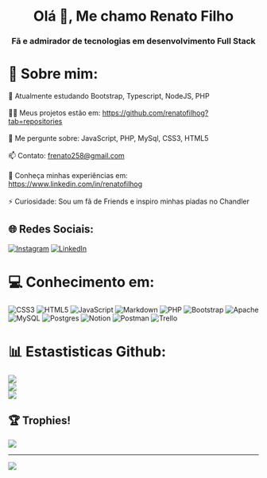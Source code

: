 <h1 align="center">Olá 👋, Me chamo Renato Filho</h1>
<h3 align="center">Fã e admirador de tecnologias em desenvolvimento Full Stack</h3>

# 💫 Sobre mim:
🌱 Atualmente estudando Bootstrap, Typescript, NodeJS, PHP<br><br>👨‍💻 Meus projetos estão em: https://github.com/renatofilhog?tab=repositories<br><br>💬 Me pergunte sobre: JavaScript, PHP, MySql, CSS3, HTML5<br><br>📫 Contato: frenato258@gmail.com<br><br>📄 Conheça minhas experiências em: https://www.linkedin.com/in/renatofilhog<br><br>⚡ Curiosidade: Sou um fã de Friends e inspiro minhas piadas no Chandler


## 🌐 Redes Sociais:
[![Instagram](https://img.shields.io/badge/Instagram-%23E4405F.svg?logo=Instagram&logoColor=white)](https://instagram.com/renatofilhof) [![LinkedIn](https://img.shields.io/badge/LinkedIn-%230077B5.svg?logo=linkedin&logoColor=white)](https://linkedin.com/in/renatofilhog) 

# 💻 Conhecimento em:
![CSS3](https://img.shields.io/badge/css3-%231572B6.svg?style=for-the-badge&logo=css3&logoColor=white) ![HTML5](https://img.shields.io/badge/html5-%23E34F26.svg?style=for-the-badge&logo=html5&logoColor=white) ![JavaScript](https://img.shields.io/badge/javascript-%23323330.svg?style=for-the-badge&logo=javascript&logoColor=%23F7DF1E) ![Markdown](https://img.shields.io/badge/markdown-%23000000.svg?style=for-the-badge&logo=markdown&logoColor=white) ![PHP](https://img.shields.io/badge/php-%23777BB4.svg?style=for-the-badge&logo=php&logoColor=white) ![Bootstrap](https://img.shields.io/badge/bootstrap-%23563D7C.svg?style=for-the-badge&logo=bootstrap&logoColor=white) ![Apache](https://img.shields.io/badge/apache-%23D42029.svg?style=for-the-badge&logo=apache&logoColor=white) ![MySQL](https://img.shields.io/badge/mysql-%2300f.svg?style=for-the-badge&logo=mysql&logoColor=white) ![Postgres](https://img.shields.io/badge/postgres-%23316192.svg?style=for-the-badge&logo=postgresql&logoColor=white) ![Notion](https://img.shields.io/badge/Notion-%23000000.svg?style=for-the-badge&logo=notion&logoColor=white) ![Postman](https://img.shields.io/badge/Postman-FF6C37?style=for-the-badge&logo=postman&logoColor=white) ![Trello](https://img.shields.io/badge/Trello-%23026AA7.svg?style=for-the-badge&logo=Trello&logoColor=white)
# 📊 Estastisticas Github:
![](https://github-readme-stats.vercel.app/api?username=renatofilhog&theme=gotham&hide_border=false&include_all_commits=false&count_private=false)<br/>
![](https://github-readme-streak-stats.herokuapp.com/?user=renatofilhog&theme=gotham&hide_border=false)<br/>
![](https://github-readme-stats.vercel.app/api/top-langs/?username=renatofilhog&theme=gotham&hide_border=false&include_all_commits=false&count_private=false&layout=compact)

## 🏆 Trophies!
![](https://github-profile-trophy.vercel.app/?username=renatofilhog&theme=radical&no-frame=false&no-bg=true&margin-w=4)

---
[![](https://visitcount.itsvg.in/api?id=renatofilhog&icon=3&color=0)](https://visitcount.itsvg.in)
